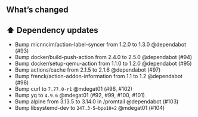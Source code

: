 ## What’s changed
## ⬆️ Dependency updates

- Bump micnncim/action-label-syncer from 1.2.0 to 1.3.0 @dependabot (#93)
- Bump docker/build-push-action from 2.4.0 to 2.5.0 @dependabot (#94)
- Bump docker/setup-qemu-action from 1.1.0 to 1.2.0 @dependabot (#95)
- Bump actions/cache from 2.1.5 to 2.1.6 @dependabot (#97)
- Bump frenck/action-addon-information from 1.1 to 1.2 @dependabot (#98)
- Bump curl to `7.77.0-r1` @mdegat01 (#96, #102)
- Bump yq to `4.9.6` @mdegat01 (#92, #99, #100, #101)
- Bump alpine from 3.13.5 to 3.14.0 in /promtail @dependabot (#103)
- Bump libsystemd-dev to `247.3-5~bpo10+2` @mdegat01 (#104)
